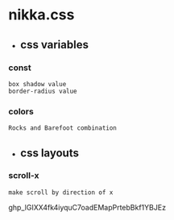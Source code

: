 # nikka.css

* ## css variables
### const
    box shadow value  
    border-radius value

### colors
    Rocks and Barefoot combination

* ## css layouts

### scroll-x 
    make scroll by direction of x

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
